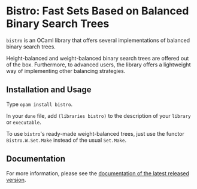 # Bistro: Fast Sets Based on Balanced Binary Search Trees

`bistro` is an OCaml library that offers several implementations of
balanced binary search trees.

Height-balanced and weight-balanced binary search trees are offered
out of the box. Furthermore, to advanced users, the library offers
a lightweight way of implementing other balancing strategies.

## Installation and Usage

Type `opam install bistro`.

In your `dune` file, add `(libraries bistro)` to the description of
your `library` or `executable`.

To use `bistro`'s ready-made weight-balanced trees,
just use the functor `Bistro.W.Set.Make`
instead of the usual `Set.Make`.

## Documentation

For more information,
please see the [documentation of the latest released
version](http://cambium.inria.fr/~fpottier/bistro/doc/bistro/).
